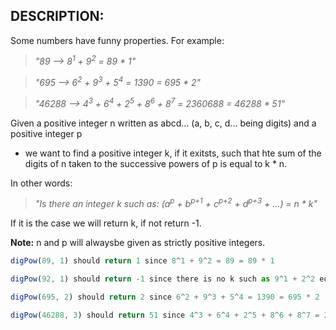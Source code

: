 ## DESCRIPTION:

Some numbers have funny properties. For example:

> <i>"89 --> 8<sup>1</sup> + 9<sup>2</sup> = 89 * 1"</i>

> <i>"695 --> 6<sup>2</sup> + 9<sup>3</sup> + 5<sup>4</sup> = 1390 = 695 * 2"</i>

> <i>"46288 --> 4<sup>3</sup> + 6<sup>4</sup> + 2<sup>5</sup> + 8<sup>6</sup> + 8<sup>7</sup> = 2360688 = 46288 * 51"</i>

Given a positive integer n written as abcd... (a, b, c, d... being digits) and a positive integer p

* we want to find a positive integer k, if it exitsts, such that hte sum of the digits of n taken to the successive powers of p is equal to k * n.

In other words:

> <i>"Is there an integer k such as: (a<sup>p</sup> + b<sup>p+1</sup> + c<sup>p+2</sup> + d<sup>p+3</sup> + ...) = n * k"</i>

If it is the case we will return k, if not return -1.

**Note:** n and p will alwaysbe given as strictly positive integers.

```js
digPow(89, 1) should return 1 since 8^1 + 9^2 = 89 = 89 * 1

digPow(92, 1) should return -1 since there is no k such as 9^1 + 2^2 equals 92 * k

digPow(695, 2) should return 2 since 6^2 + 9^3 + 5^4 = 1390 = 695 * 2

digPow(46288, 3) should return 51 since 4^3 + 6^4 + 2^5 + 8^6 + 8^7 = 2360688 = 46288 * 51
```